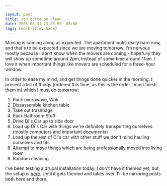 ```yaml
--- 

layout: post
title: You gotta be clean...
date: 2005-08-31 23:23:59 -05:00
tags: [work-life, hack]
---
```

Moving is coming along as expected.  The apartment looks really bare now, and that's to be expected since we are moving tomorrow.  I'm nervous mostly because I don't know when the movers are coming - hopefully they will show up sometime around 2pm, instead of some time around 11am.  I love it when important things like movers are scheduled for a three-hour window.

In order to ease my mind, and get things done quicker in the morning, I present a list of things (ordered this time, as this is the order I must finish them in) which I must do tomorrow:
<!--break-->
<ol>
	<li> Pack microwave, Wok</li>
	<li> Dissassemble kitchen table</li>
	<li> Take out trashbags</li>
	<li> Pack Bathroom Stuff</li>
	<li> Drive Di's Car up to side door</li>
	<li> Load up Di's Car with things we're definitely transporting ourselves (mostly computers and important documents)</li>
	<li> Load up the rest of Di's car with other stuff we don't mind hauling ourselves and fits</li>
	<li> Attempt to move things which are being professionally moved into living room</li>
	<li> Random cleaning</li>
</ol>
I've been testing a drupal installation today.  I don't have it themed yet, but the setup is <a href="http://launchpad.base0.net">here</a>.   Until it gets themed and takes over, I'll be mirroring posts both here and there.
